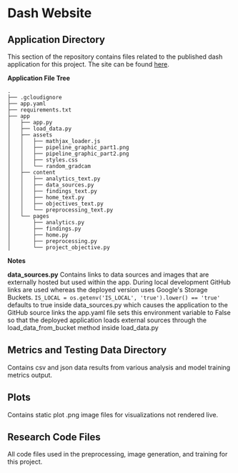 # Dash Website 

## Application Directory
This section of the repository contains files related to the published dash application for this project. The site can be found [here](https://senior-project-457222.wl.r.appspot.com).

**Application File Tree**
```
.
├── .gcloudignore
├── app.yaml
├── requirements.txt
├── app
│   ├── app.py
│   ├── load_data.py
│   ├── assets
│   │   ├── mathjax_loader.js
│   │   ├── pipeline_graphic_part1.png
│   │   ├── pipeline_graphic_part2.png
│   │   ├── styles.css
│   │   └── random_gradcam
│   ├── content
│   │   ├── analytics_text.py
│   │   ├── data_sources.py
│   │   ├── findings_text.py
│   │   ├── home_text.py
│   │   ├── objectives_text.py
│   │   └── preprocessing_text.py
│   └── pages
│       ├── analytics.py
│       ├── findings.py
│       ├── home.py
│       ├── preprocessing.py
│       └── project_objective.py

```

**Notes**

**data_sources.py** 
Contains links to data sources and images that are externally hosted but used within the app.
During local development GitHub links are used whereas the deployed version uses Google's Storage Buckets. 
```IS_LOCAL = os.getenv('IS_LOCAL', 'true').lower() == 'true'``` 
defaults to true inside data_sources.py which causes the application to the GitHub source links
the app.yaml file sets this environment variable to False so that the deployed application loads
external sources through the load_data_from_bucket method inside load_data.py

## Metrics and Testing Data Directory 
Contains csv and json data results from various analysis and model training metrics output. 

## Plots
Contains static plot .png image files for visualizations not rendered live. 

## Research Code Files 
All code files used in the preprocessing, image generation, and training for this project. 

